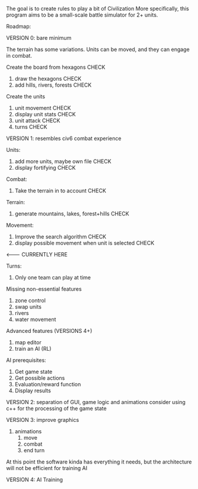 The goal is to create rules to play a bit of Civilization
More specifically, this program aims to be a small-scale 
battle simulator for 2+ units.

Roadmap:

VERSION 0: bare minimum

The terrain has some variations. Units can be 
moved, and they can engage in combat. 

Create the board from hexagons CHECK
1. draw the hexagons CHECK
2. add hills, rivers, forests CHECK

Create the units 
1. unit movement CHECK
2. display unit stats CHECK
3. unit attack CHECK
4. turns CHECK

VERSION 1: resembles civ6 combat experience

Units:
1. add more units, maybe own file CHECK
2. display fortifying CHECK

Combat:
1. Take the terrain in to account CHECK

Terrain: 
1. generate mountains, lakes, forest+hills CHECK

Movement:
1. Improve the search algorithm CHECK
2. display possible movement when unit is selected CHECK

<--- CURRENTLY HERE

Turns: 
1. Only one team can play at time

    
Missing non-essential features
1. zone control
2. swap units
3. rivers
4. water movement

Advanced features (VERSIONS 4+)
1. map editor
2. train an AI (RL)

AI prerequisites:
1. Get game state
2. Get possible actions
3. Evaluation/reward function
4. Display results

VERSION 2: separation of GUI, game logic and animations
consider using c++ for the processing of the game state

VERSION 3: improve graphics
1. animations
   1. move
   2. combat
   3. end turn

At this point the software kinda has everything it needs,
but the architecture will not be efficient for training AI



VERSION 4: AI Training


